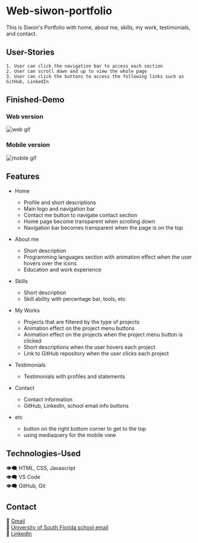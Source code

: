 # Web-siwon-portfolio
This is Siwon's Portfolio with home, about me, skills, my work, testimonials, and contact.

## User-Stories
```
1. User can click the navigation bar to access each section
2. User can scroll down and up to view the whole page
3. User can click the buttons to access the following links such as GitHub, LinkedIn

```

## Finished-Demo
### Web version
![web gif](https://github.com/Siwon-Kim/Web-siwon-portfolio/blob/main/portfolio.gif)


### Mobile version
![mobile gif](https://github.com/Siwon-Kim/Web-siwon-portfolio/blob/main/portfolio_mobile.gif)

## Features
* Home
  - Profile and short descriptions
  - Main logo and navigation bar
  - Contact me button to navigate contact section
  - Home page become transparent when scrolling down
  - Navigation bar becomes transparent when the page is on the top


* About me
  - Short description
  - Programming languages section with animation effect when the user hovers over the icons
  - Education and work experience


* Skills
  - Short description
  - Skill ability with percentage bar, tools, etc


* My Works
  - Projects that are filtered by the type of projects
  - Animation effect on the project menu buttons
  - Animation effect on the projects when the project menu button is clicked
  - Short descriptions when the user hovers each project
  - Link to GitHub repository when the user clicks each project


* Testimonials
  - Testimonials with profiles and statements


* Contact
  - Contact information
  - GitHub, LinkedIn, school email info buttons

* etc
  - button on the right bottom corner to get to the top
  - using mediaquery for the mobile view


## Technologies-Used
:eye_speech_bubble: HTML, CSS, Javascript <br >
:eye_speech_bubble: VS Code <br >
:eye_speech_bubble: GitHub, Git 

## Contact
:white_heart: [Gmail](siwonkim1108@gmail.com) <br >
:white_heart: [University of South Florida school email](siwon@usf.edu) <br>
:white_heart: [LinkedIn](linkedin.com/in/siwon-kim/84300a207)



